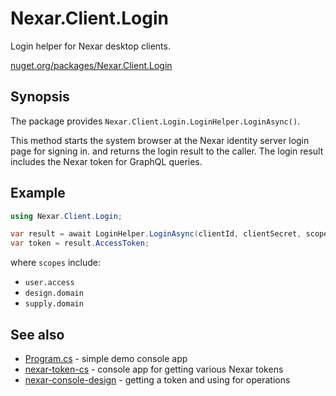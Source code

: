 # Nexar.Client.Login

Login helper for Nexar desktop clients.

[nuget.org/packages/Nexar.Client.Login](https://www.nuget.org/packages/Nexar.Client.Login/)

## Synopsis

The package provides `Nexar.Client.Login.LoginHelper.LoginAsync()`.

This method starts the system browser at the Nexar identity server login page
for signing in. and returns the login result to the caller.  The login result
includes the Nexar token for GraphQL queries.

## Example

```csharp
using Nexar.Client.Login;

var result = await LoginHelper.LoginAsync(clientId, clientSecret, scopes);
var token = result.AccessToken;
```

where `scopes` include:

- `user.access`
- `design.domain`
- `supply.domain`

## See also

- [Program.cs](https://github.com/NexarDeveloper/nexar-client-login-cs/blob/main/Sample/Program.cs) - simple demo console app
- [nexar-token-cs](https://github.com/NexarDeveloper/nexar-token-cs) - console app for getting various Nexar tokens
- [nexar-console-design](https://github.com/NexarDeveloper/nexar-templates/blob/main/nexar-console-design) - getting a token and using for operations
